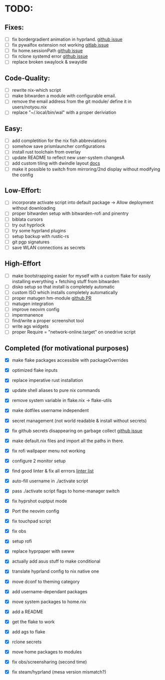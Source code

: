 # TODO:

## Fixes:

- [ ] fix bordergradient animation in hyprland. [github issue](https://github.com/hyprwm/Hyprland/issues/5693)
- [ ] fix pywalfox extension not working [gitlab issue](https://gitlab.com/rycee/nur-expressions/-/issues/217)
- [ ] fix home.sessionPath [github issue](https://github.com/nix-community/home-manager/issues/3417)
- [ ] fix rclone systemd error [github issue](https://github.com/rclone/rclone/issues/3655)
- [ ] replace broken swaylock & swayidle

## Code-Quality:

- [ ] rewrite nix-which script
- [ ] make bitwarden a module with configurable email.
- [ ] remove the email address from the git module/ define it in users/notyou.nix
- [ ] replace "~/.local/bin/wal" with a proper deriviation

## Easy:

- [ ] add completition for the nix fish abbreviations
- [ ] somehow save prismlauncher configurations
- [ ] install rust toolchain from overlay
- [ ] update README to reflect new user-system changesA
- [ ] add custom tiling with dwindle layout [docs](https://wiki.hyprland.org/Configuring/Dwindle-Layout/)
- [ ] make it possible to switch from mirroring/2nd display without modifying the config

## Low-Effort:

- [ ] incorporate activate script into default package -> Allow deployment without downloading
- [ ] proper bitwarden setup with bitwarden-rofi and pinentry
- [ ] biblata cursors
- [ ] try out hyprlock
- [ ] try some hyprland plugins
- [ ] setup backup with rustic-rs
- [ ] git pgp signatures
- [ ] save WLAN connections as secrets

## High-Effort

- [ ] make bootstrapping easier for myself with a custom flake for easily installing everything + fetching stuff from bitwarden
- [ ] disko setup so that install is completely automatic
- [ ] custom ISO which installs completely automatically
- [ ] proper matugen hm-module [github PR](https://github.com/InioX/matugen/pull/68)
- [ ] matugen integration
- [ ] improve neovim config
- [ ] impermanence
- [ ] find/write a proper screenshot tool
- [ ] write ags widgets
- [ ] proper Require = "network-online.target" on onedrive script

## Completed (for motivational purposes)

- [x] make flake packages accessible with packageOverrides
- [x] optimized flake inputs
- [x] replace imperative rust installation
- [x] update shell aliases to pure nix commands
- [x] remove system variable in flake.nix -> flake-utils
- [x] make dotfiles username independent
- [x] secret management (not world readable & install without secrets)
- [x] fix github secrets disappearing on garbage collect [github issue](https://github.com/NixOS/nix/issues/10924)
- [x] make default.nix files and import all the paths in there.
- [x] fix rofi wallpaper menu not working
- [x] configure 2 monitor setup
- [x] find good linter & fix all errrors [linter list](https://discourse.nixos.org/t/list-of-nix-linters/19279)
- [x] auto-fill username in ./activate script
- [x] pass ./activate script flags to home-manager switch
- [x] fix hyprshot ouptput mode
- [x] Port the neovim config
- [x] fix touchpad script
- [x] fix obs
- [x] setup rofi
- [x] replace hyprpaper with swww
- [x] actually add asus stuff to make conditional
- [x] translate hyprland config to nix native one
- [x] move dconf to theming category
- [x] add username-dependant packages
- [x] move system packages to home.nix
- [x] add a README
- [x] get the flake to work
- [x] add ags to flake
- [x] rclone secrets
- [x] move home packages to modules
- [x] fix obs/screensharing (second time)
- [x] fix steam/hyprland (mesa version mismatch?)


